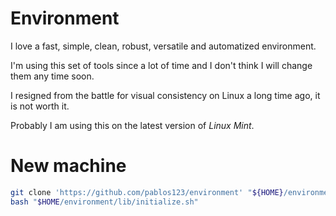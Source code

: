 # Environment

I love a fast, simple, clean, robust, versatile and automatized environment.

I'm using this set of tools since a lot of time and I don't think I will change them any time soon.

I resigned from the battle for visual consistency on Linux a long time ago, it is not worth it.

Probably I am using this on the latest version of _Linux Mint_.

# New machine

```bash
git clone 'https://github.com/pablos123/environment' "${HOME}/environment"
bash "$HOME/environment/lib/initialize.sh"
```

